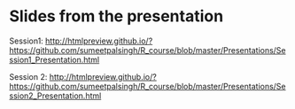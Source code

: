 Slides from the presentation
=============================

Session1:
http://htmlpreview.github.io/?https://github.com/sumeetpalsingh/R_course/blob/master/Presentations/Session1_Presentation.html

Session 2: 
http://htmlpreview.github.io/?https://github.com/sumeetpalsingh/R_course/blob/master/Presentations/Session2_Presentation.html
